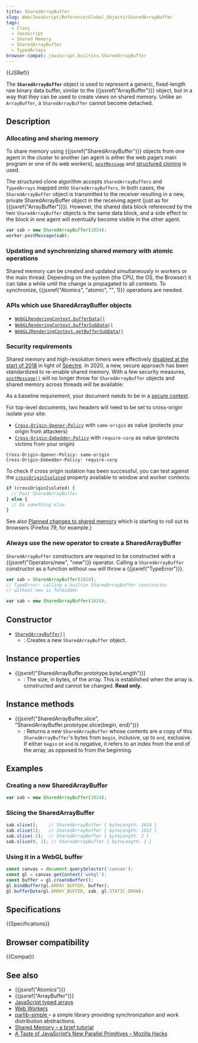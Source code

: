 ```yaml
---
title: SharedArrayBuffer
slug: Web/JavaScript/Reference/Global_Objects/SharedArrayBuffer
tags:
  - Class
  - JavaScript
  - Shared Memory
  - SharedArrayBuffer
  - TypedArrays
browser-compat: javascript.builtins.SharedArrayBuffer
---
```

{{JSRef}}

The **`SharedArrayBuffer`** object is used to represent a generic, fixed-length
raw binary data buffer, similar to the {{jsxref("ArrayBuffer")}} object,
but in a way that they can be used to create views on shared memory. Unlike an
`ArrayBuffer`, a `SharedArrayBuffer` cannot become detached.

## Description

### Allocating and sharing memory

To share memory using {{jsxref("SharedArrayBuffer")}} objects from one
agent in the cluster to another (an agent is either the web page’s main program
or one of its web workers),
[`postMessage`](/en-US/docs/Web/API/Worker/postMessage) and
[structured cloning](/en-US/docs/Web/API/Web_Workers_API/Structured_clone_algorithm)
is used.

The structured clone algorithm accepts `SharedArrayBuffers` and `TypedArrays`
mapped onto `SharedArrayBuffers`. In both cases, the `SharedArrayBuffer` object
is transmitted to the receiver resulting in a new, private SharedArrayBuffer
object in the receiving agent (just as for {{jsxref("ArrayBuffer")}}).
However, the shared data block referenced by the two `SharedArrayBuffer` objects
is the same data block, and a side effect to the block in one agent will
eventually become visible in the other agent.

```js
var sab = new SharedArrayBuffer(1024);
worker.postMessage(sab);
```

### Updating and synchronizing shared memory with atomic operations

Shared memory can be created and updated simultaneously in workers or the main
thread. Depending on the system (the CPU, the OS, the Browser) it can take a
while until the change is propagated to all contexts. To synchronize,
{{jsxref("Atomics", "atomic", "", 1)}} operations are needed.

### APIs which use SharedArrayBuffer objects

*   [`WebGLRenderingContext.bufferData()`](/en-US/docs/Web/API/WebGLRenderingContext/bufferData "The WebGLRenderingContext.bufferData() method of the WebGL API initializes and creates the buffer object's data store.")
*   [`WebGLRenderingContext.bufferSubData()`](/en-US/docs/Web/API/WebGLRenderingContext/bufferSubData "The WebGLRenderingContext.bufferSubData() method of the WebGL API updates a subset of a buffer object's data store.")
*   [`WebGL2RenderingContext.getBufferSubData()`](/en-US/docs/Web/API/WebGL2RenderingContext/getBufferSubData "The WebGL2RenderingContext.getBufferSubData() method of the WebGL 2 API reads data from a buffer binding point and writes them to an ArrayBuffer or SharedArrayBuffer.")

### Security requirements

Shared memory and high-resolution timers were effectively
[disabled at the start of 2018](https://blog.mozilla.org/security/2018/01/03/mitigations-landing-new-class-timing-attack/)
in light of
[Spectre](https://en.wikipedia.org/wiki/Spectre_\(security_vulnerability\)). In
2020, a new, secure approach has been standardized to re-enable shared memory.
With a few security measures,
[`postMessage()`](/en-US/docs/Web/API/Window/postMessage) will no longer throw
for `SharedArrayBuffer` objects and shared memory across threads will be
available:

As a baseline requirement, your document needs to be in a
[secure context](/en-US/docs/Web/Security/Secure_Contexts).

For top-level documents, two headers will need to be set to cross-origin isolate
your site:

*   [`Cross-Origin-Opener-Policy`](/en-US/docs/Web/HTTP/Headers/Cross-Origin-Opener-Policy)
    with `same-origin` as value (protects your origin from attackers)
*   [`Cross-Origin-Embedder-Policy`](/en-US/docs/Web/HTTP/Headers/Cross-Origin-Embedder-Policy)
    with `require-corp` as value (protects victims from your origin)

```plain
Cross-Origin-Opener-Policy: same-origin
Cross-Origin-Embedder-Policy: require-corp
```

To check if cross origin isolation has been successful, you can test against the
[`crossOriginIsolated`](/en-US/docs/Web/API/WindowOrWorkerGlobalScope/crossOriginIsolated)
property available to window and worker contexts:

```js
if (crossOriginIsolated) {
  // Post SharedArrayBuffer
} else {
  // Do something else
}
```

See also
[Planned changes to shared memory](/en-US/docs/Web/JavaScript/Reference/Global_Objects/SharedArrayBuffer/Planned_changes)
which is starting to roll out to browsers (Firefox 79, for example.)

### Always use the new operator to create a SharedArrayBuffer

`SharedArrayBuffer` constructors are required to be constructed with a
{{jsxref("Operators/new", "new")}} operator. Calling a
`SharedArrayBuffer` constructor as a function without `new` will throw a
{{jsxref("TypeError")}}.

```js example-bad
var sab = SharedArrayBuffer(1024);
// TypeError: calling a builtin SharedArrayBuffer constructor
// without new is forbidden
```

```js example-good
var sab = new SharedArrayBuffer(1024);
```

## Constructor

*   [`SharedArrayBuffer()`](/en-US/docs/Web/JavaScript/Reference/Global_Objects/SharedArrayBuffer/SharedArrayBuffer)
    *   : Creates a new `SharedArrayBuffer` object.

## Instance properties

*   {{jsxref("SharedArrayBuffer.prototype.byteLength")}}
    *   : The size, in bytes, of the array. This is established when the array is
        constructed and cannot be changed. **Read only.**

## Instance methods

*   {{jsxref("SharedArrayBuffer.slice", "SharedArrayBuffer.prototype.slice(begin, end)")}}
    *   : Returns a new `SharedArrayBuffer` whose contents are a copy of this
        `SharedArrayBuffer`'s bytes from `begin`, inclusive, up to `end`, exclusive.
        If either `begin` or `end` is negative, it refers to an index from the end
        of the array, as opposed to from the beginning.

## Examples

### Creating a new SharedArrayBuffer

```js
var sab = new SharedArrayBuffer(1024);
```

### Slicing the SharedArrayBuffer

```js
sab.slice();    // SharedArrayBuffer { byteLength: 1024 }
sab.slice(2);   // SharedArrayBuffer { byteLength: 1022 }
sab.slice(-2);  // SharedArrayBuffer { byteLength: 2 }
sab.slice(0, 1); // SharedArrayBuffer { byteLength: 1 }
```

### Using it in a WebGL buffer

```js
const canvas = document.querySelector('canvas');
const gl = canvas.getContext('webgl');
const buffer = gl.createBuffer();
gl.bindBuffer(gl.ARRAY_BUFFER, buffer);
gl.bufferData(gl.ARRAY_BUFFER, sab, gl.STATIC_DRAW);
```

## Specifications

{{Specifications}}

## Browser compatibility

{{Compat}}

## See also

*   {{jsxref("Atomics")}}
*   {{jsxref("ArrayBuffer")}}
*   [JavaScript typed arrays](/en-US/docs/Web/JavaScript/Typed_arrays)
*   [Web Workers](/en-US/docs/Web/API/Web_Workers_API)
*   [parlib-simple ](https://github.com/lars-t-hansen/parlib-simple)– a simple
    library providing synchronization and work distribution abstractions.
*   [Shared Memory – a brief tutorial](https://github.com/tc39/ecmascript_sharedmem/blob/master/TUTORIAL.md)
*   [A Taste of JavaScript’s New Parallel Primitives – Mozilla Hacks](https://hacks.mozilla.org/2016/05/a-taste-of-javascripts-new-parallel-primitives/)
